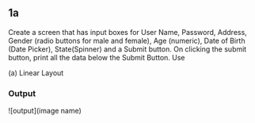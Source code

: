 ## 1a

 Create a screen that has input boxes for User Name, Password, Address, Gender (radio buttons for male and female), Age (numeric), Date of Birth (Date Picker), State(Spinner) and a Submit button. On clicking the submit button, print all the data below the Submit Button. Use

 (a) Linear Layout

### Output
![output](image name)
